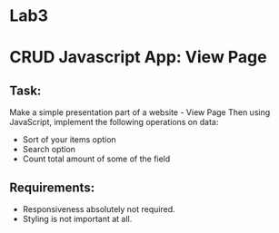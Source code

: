 # Lab3

# CRUD Javascript App: View Page

## Task: 
Make a simple presentation part of a website - View Page
Then using JavaScript, implement the following operations on data: 
-	Sort of your items option
-	Search option 
-	Count total amount of some of the field 


## Requirements:
-	Responsiveness absolutely not required.
-	Styling is not important at all.
